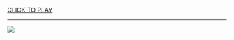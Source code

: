 
<a href="https://premium76.site?title=unblocked_games_at_schools&ref=13M">CLICK TO PLAY</a></h3>
<hr>

<a href="https://premium76.site?title=unblocked_games_at_schools&ref=13M"><img src="https://clearcache.store/games.png"></a>


